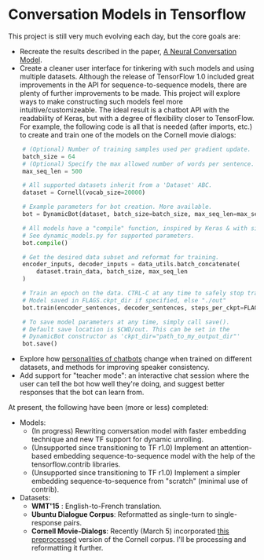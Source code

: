 # Conversation Models in Tensorflow

This project is still very much evolving each day, but the core goals are:
* Recreate the results described in the paper, [A Neural Conversation Model](https://arxiv.org/pdf/1506.05869.pdf).
* Create a cleaner user interface for tinkering with such models and using multiple datasets. Although the release of TensorFlow 1.0 included great improvements in the API for sequence-to-sequence models, there are plenty of further improvements to be made. This project will explore ways to make constructing such models feel more intuitive/customizeable. The ideal result is a chatbot API with the readability of Keras, but with a degree of flexibility closer to TensorFlow. For example, the following code is all that is needed (after imports, etc.) to create and train one of the models on the Cornell movie dialogs:
```python
    # (Optional) Number of training samples used per gradient update.
    batch_size = 64
    # (Optional) Specify the max allowed number of words per sentence.
    max_seq_len = 500

    # All supported datasets inherit from a 'Dataset' ABC.
    dataset = Cornell(vocab_size=20000)

    # Example parameters for bot creation. More available.
    bot = DynamicBot(dataset, batch_size=batch_size, max_seq_len=max_seq_len)

    # All models have a "compile" function, inspired by Keras & with similar meaning.
    # See dynamic_models.py for supported parameters.
    bot.compile()

    # Get the desired data subset and reformat for training.
    encoder_inputs, decoder_inputs = data_utils.batch_concatenate(
        dataset.train_data, batch_size, max_seq_len
    )

    # Train an epoch on the data. CTRL-C at any time to safely stop training.
    # Model saved in FLAGS.ckpt_dir if specified, else "./out"
    bot.train(encoder_sentences, decoder_sentences, steps_per_ckpt=FLAGS.steps_per_ckpt)

    # To save model parameters at any time, simply call save().
    # Default save location is $CWD/out. This can be set in the
    # DynamicBot constructor as 'ckpt_dir="path_to_my_output_dir"'
    bot.save()
```



* Explore how [personalities of chatbots](https://arxiv.org/pdf/1603.06155.pdf) change when trained on different datasets, and methods for improving speaker consistency.
* Add support for "teacher mode": an interactive chat session where the user can tell the bot how well they're doing, and suggest better responses that the bot can learn from.

At present, the following have been (more or less) completed:

* Models:
    * (In progress) Rewriting conversation model with faster embedding technique and new TF support for dynamic unrolling. 
    * (Unsupported since transitioning to TF r1.0) Implement an attention-based embedding sequence-to-sequence model with the help of the tensorflow.contrib libraries.
    * (Unsupported since transitioning to TF r1.0) Implement a simpler embedding sequence-to-sequence from "scratch" (minimal use of contrib).
* Datasets:
    * **WMT'15** : English-to-French translation.
    * **Ubuntu Dialogue Corpus**: Reformatted as single-turn to single-response pairs.
    * **Cornell Movie-Dialogs**: Recently (March 5) incorporated [this preprocessed](https://github.com/suriyadeepan/datasets/tree/master/seq2seq/cornell_movie_corpus) version of the Cornell corpus. I'll be processing and reformatting it further.



